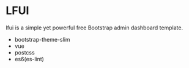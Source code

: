 # LFUI

lfui is a simple yet powerful free Bootstrap admin dashboard template.

- bootstrap-theme-slim
- vue
- postcss
- es6(es-lint)